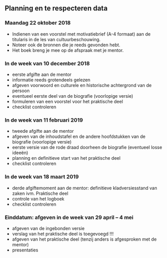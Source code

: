 ## Planning en te respecteren data

### Maandag 22 oktober 2018
- Indienen van een voorstel met motivatiebrief (A-4 formaat) aan de titularis in de les van cultuurbeschouwing. 
- Noteer ook de bronnen die je reeds gevonden hebt. 
- Het boek breng je mee op de afspraak met je mentor.

### In de week van 10 december 2018
- eerste afgifte aan de mentor
- informatie reeds grotendeels gelezen
- afgeven voorwoord en culturele en historische achtergrond van de persoon
- eventueel eerste deel van de biografie (voorlopige versie)
- formuleren van een voorstel voor het praktische deel
- checklist controleren

### In de week van 11 februari 2019
- tweede afgifte aan de mentor 
- afgeven van de inhoudstafel en de andere hoofdstukken van de biografie (voorlopige versie)
- eerste versie van de rode draad doorheen de biografie (eventueel losse ideeën)
- planning en definitieve start van het praktische deel
- checklist controleren

### In de week van 18 maart 2019
- derde afgiftemoment aan de mentor: definitieve kladversiesstand van zaken ivm. Praktische deel
- controle van het logboek
- checklist controleren
 
### Einddatum: afgeven in de week van 29 april – 4 mei
- afgeven van de ingebonden versie
- verslag van het praktische deel is toegevoegd !!!
- afgeven van het praktische deel (tenzij anders is afgesproken met de mentor)
- presentaties
